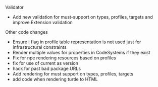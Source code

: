 Validator
* Add new validation for must-support on types, profiles, targets and improve Extension validation

Other code changes
* Ensure I flag in profile table representation is not used just for infrastructural constraints
* Render multiple values for properties in CodeSystems if they exist
* Fix for npe rendering resources based on profiles
* fix for use of current as version 
* hack for past bad package URLs 
* Add rendering for must support on types, profiles, targets
* add code when rendering turtle to HTML
